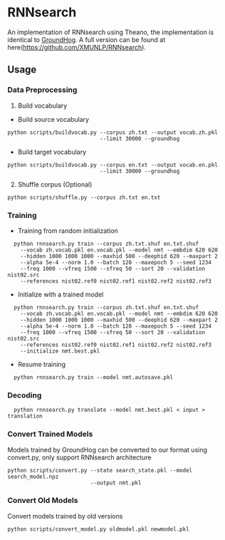 # RNNsearch
An implementation of RNNsearch using Theano, the implementation is identical to
[GroundHog](https://github.com/lisa-groundhog/GroundHog). A full version can be
found at here(https://github.com/XMUNLP/RNNsearch).

## Usage

### Data Preprocessing
1. Build vocabulary
  * Build source vocabulary
  ```
  python scripts/buildvocab.py --corpus zh.txt --output vocab.zh.pkl
                               --limit 30000 --groundhog
  ```
  * Build target vocabulary
  ```
  python scripts/buildvocab.py --corpus en.txt --output vocab.en.pkl
                               --limit 30000 --groundhog
  ```
2. Shuffle corpus (Optional)
```
python scripts/shuffle.py --corpus zh.txt en.txt
```

### Training
* Training from random initialization
```
  python rnnsearch.py train --corpus zh.txt.shuf en.txt.shuf
    --vocab zh.vocab.pkl en.vocab.pkl --model nmt --embdim 620 620
    --hidden 1000 1000 1000 --maxhid 500 --deephid 620 --maxpart 2
    --alpha 5e-4 --norm 1.0 --batch 128 --maxepoch 5 --seed 1234
    --freq 1000 --vfreq 1500 --sfreq 50 --sort 20 --validation nist02.src
    --references nist02.ref0 nist02.ref1 nist02.ref2 nist02.ref3
```
* Initialize with a trained model
```
  python rnnsearch.py train --corpus zh.txt.shuf en.txt.shuf
    --vocab zh.vocab.pkl en.vocab.pkl --model nmt --embdim 620 620
    --hidden 1000 1000 1000 --maxhid 500 --deephid 620 --maxpart 2
    --alpha 5e-4 --norm 1.0 --batch 128 --maxepoch 5 --seed 1234
    --freq 1000 --vfreq 1500 --sfreq 50 --sort 20 --validation nist02.src
    --references nist02.ref0 nist02.ref1 nist02.ref2 nist02.ref3
    --initialize nmt.best.pkl
```
* Resume training
```
  python rnnsearch.py train --model nmt.autosave.pkl
```

### Decoding
```
  python rnnsearch.py translate --model nmt.best.pkl < input > translation
```

### Convert Trained Models
Models trained by GroundHog can be converted to our format using convert.py,
only support RNNsearch architecture
```
python scripts/convert.py --state search_state.pkl --model search_model.npz
                          --output nmt.pkl
```

### Convert Old Models
Convert models trained by old versions
```
python scripts/convert_model.py oldmodel.pkl newmodel.pkl
```
